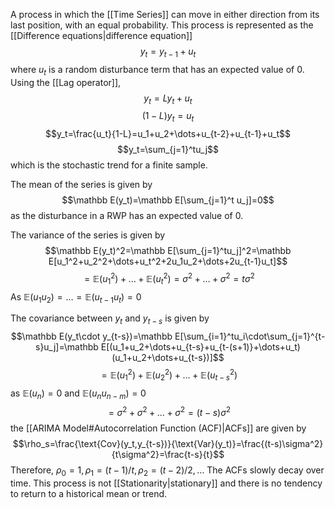 A process in which the [[Time Series]] can move in either direction from its last position, with an equal probability. This process is represented as the [[Difference equations|difference equation]]$$y_t=y_{t-1}+u_t$$where $u_t$ is a random disturbance term that has an expected value of 0. Using the [[Lag operator]], $$y_t=Ly_t+u_t$$$$(1-L)y_t=u_t$$$$y_t=\frac{u_t}{1-L}=u_1+u_2+\dots+u_{t-2}+u_{t-1}+u_t$$$$y_t=\sum_{j=1}^tu_j$$which is the stochastic trend for a finite sample. 

The mean of the series is given by $$\mathbb E(y_t)=\mathbb E[\sum_{j=1}^t u_j]=0$$as the disturbance in a RWP has an expected value of 0. 

The variance of the series is given by $$\mathbb E(y_t)^2=\mathbb E[\sum_{j=1}^tu_j]^2=\mathbb E[u_1^2+u_2^2+\dots+u_t^2+2u_1u_2+\dots+2u_{t-1}u_t]$$$$=\mathbb E(u_1^2)+\dots+\mathbb E(u_t^2)=\sigma^2+\dots+\sigma^2=t\sigma^2$$
As $\mathbb E(u_1u_2)=\dots=\mathbb E(u_{t-1}u_t)=0$

The covariance between $y_t$ and $y_{t-s}$ is given by $$\mathbb E(y_t\cdot y_{t-s})=\mathbb E[\sum_{i=1}^tu_i\cdot\sum_{j=1}^{t-s}u_j]=\mathbb E[(u_1+u_2+\dots+u_{t-s}+u_{t-(s+1)}+\dots+u_t)(u_1+u_2+\dots+u_{t-s})]$$$$=\mathbb E(u_1^2)+\mathbb E(u_2^2)+\dots+\mathbb E(u_{t-s}^2)$$as $\mathbb E(u_n)=0$ and $\mathbb E(u_n u_{n-m})=0$
$$=\sigma^2+\sigma^2+\dots+\sigma^2=(t-s)\sigma^2$$
the [[ARIMA Model#Autocorrelation Function (ACF)|ACFs]] are given by $$\rho_s=\frac{\text{Cov}(y_t,y_{t-s})}{\text{Var}(y_t)}=\frac{(t-s)\sigma^2}{t\sigma^2}=\frac{t-s}{t}$$Therefore, $\rho_0=1, \rho_1=(t-1)/t, \rho_2=(t-2)/2,\dots$ 
The ACFs slowly decay over time. This process is not [[Stationarity|stationary]] and there is no tendency to return to a historical mean or trend. 

